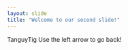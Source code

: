 ```yaml
---
layout: slide
title: "Welcome to our second slide!"
---
```

TanguyTig
Use the left arrow to go back!
